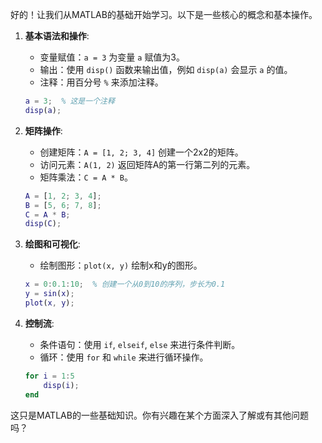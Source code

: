 好的！让我们从MATLAB的基础开始学习。以下是一些核心的概念和基本操作。

1. **基本语法和操作**:
   - 变量赋值：`a = 3` 为变量 `a` 赋值为3。
   - 输出：使用 `disp()` 函数来输出值，例如 `disp(a)` 会显示 `a` 的值。
   - 注释：用百分号 `%` 来添加注释。

   ```matlab
   a = 3;  % 这是一个注释
   disp(a);
   ```

2. **矩阵操作**:
   - 创建矩阵：`A = [1, 2; 3, 4]` 创建一个2x2的矩阵。
   - 访问元素：`A(1, 2)` 返回矩阵A的第一行第二列的元素。
   - 矩阵乘法：`C = A * B`。

   ```matlab
   A = [1, 2; 3, 4];
   B = [5, 6; 7, 8];
   C = A * B;
   disp(C);
   ```

3. **绘图和可视化**:
   - 绘制图形：`plot(x, y)` 绘制x和y的图形。

   ```matlab
   x = 0:0.1:10;  % 创建一个从0到10的序列，步长为0.1
   y = sin(x);
   plot(x, y);
   ```

4. **控制流**:
   - 条件语句：使用 `if`, `elseif`, `else` 来进行条件判断。
   - 循环：使用 `for` 和 `while` 来进行循环操作。

   ```matlab
   for i = 1:5
       disp(i);
   end
   ```

这只是MATLAB的一些基础知识。你有兴趣在某个方面深入了解或有其他问题吗？
